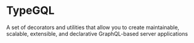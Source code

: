 # TypeGQL
A set of decorators and utilities that allow you to create maintainable, scalable, extensible, and declarative GraphQL-based server applications